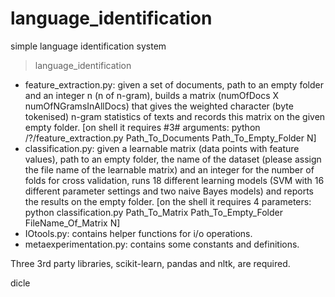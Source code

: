 # language_identification
simple language identification system

 >language_identification
  - feature_extraction.py: given a set of documents, path to an empty folder and an integer n (n of n-gram), builds a matrix (numOfDocs X numOfNGramsInAllDocs) that gives the weighted character (byte tokenised) n-gram statistics of texts and records this matrix on the given empty folder. [on shell it requires #3# arguments: python /?/feature_extraction.py Path_To_Documents Path_To_Empty_Folder N] 
  - classification.py: given a learnable matrix (data points with feature values), path to an empty folder, the name of the dataset (please assign the file name of the learnable matrix) and an integer for the number of folds for cross validation, runs 18 different learning models (SVM with 16 different parameter settings and two naive Bayes models) and reports the results on the empty folder. [on the shell it requires 4 parameters: python classification.py Path_To_Matrix Path_To_Empty_Folder FileName_Of_Matrix N]
  - IOtools.py: contains helper functions for i/o operations.
  - metaexperimentation.py: contains some constants and definitions.


Three 3rd party libraries, scikit-learn, pandas and nltk, are required.

dicle
